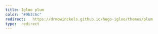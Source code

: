 ```yaml
---
title: Igloo plum
color: "#9b3c6c"
redirect:   https://drmowinckels.github.io/hugo-igloo/themes/plum
type:  redirect
---
```

